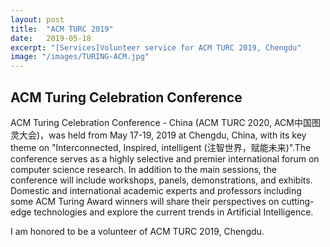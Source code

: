 ```yaml
---
layout: post
title:  "ACM TURC 2019"
date:   2019-05-18
excerpt: "[Services]Volunteer service for ACM TURC 2019, Chengdu"
image: "/images/TURING-ACM.jpg"
---
```


## ACM Turing Celebration Conference

ACM Turing Celebration Conference - China (ACM TURC 2020, ACM中国图灵大会)，was held from May 17-19, 2019 at Chengdu, China, with its key theme on "Interconnected, Inspired, intelligent (注智世界，赋能未来)".The conference serves as a highly selective and premier international forum on computer science research. In addition to the main sessions, the conference will include workshops, panels, demonstrations, and exhibits. Domestic and international academic experts and professors including some ACM Turing Award winners will share their perspectives on cutting-edge technologies and explore the current trends in Artificial Intelligence. 

I am honored to be a volunteer of ACM TURC 2019, Chengdu.

